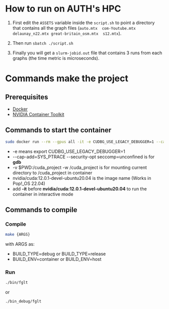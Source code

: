# How to run on AUTH's HPC

1) First edit the `ASSETS` variable inside the `script.sh` to point a directory
that contains all the graph files (`auto.mtx  com-Youtube.mtx  delaunay_n22.mtx great-britain_osm.mtx  s12.mtx`).

2) Then run `sbatch ./script.sh`

3) Finally you will get a `slurm-jobid.out` file that contains 3 runs from each
graphs (the time metric is microseconds).

# Commands make the project

## Prerequisites

- [Docker](https://docs.docker.com/engine/install/ubuntu/)
- [NVIDIA Container Toolkit](https://docs.nvidia.com/datacenter/cloud-native/container-toolkit/install-guide.html#docker)

## Commands to start the container

```bash
sudo docker run --rm --gpus all -it -e CUDBG_USE_LEGACY_DEBUGGER=1 --cap-add=SYS_PTRACE --security-opt seccomp=unconfined -v $PWD:/cuda_project -w /cuda_project nvidia/cuda:12.0.1-devel-ubuntu20.04
```

- -e means export CUDBG_USE_LEGACY_DEBUGGER=1
- --cap-add=SYS_PTRACE --security-opt seccomp=unconfined is for __gdb__
- -v $PWD:/cuda_project -w /cuda_project is for mounting current directory to /cuda_project in container
- nvidia/cuda:12.0.1-devel-ubuntu20.04 is the image name (Works in Pop!_OS 22.04)
- add __-it__ before __nvidia/cuda:12.0.1-devel-ubuntu20.04__ to run the container in interactive mode

## Commands to compile

### Compile

```bash
make {ARGS}
```

with ARGS as:

- BUILD_TYPE=debug or BUILD_TYPE=release
- BUILD_ENV=container or BUILD_ENV=host

### Run

```bash
./bin/fglt
```

or

```bash
./bin_debug/fglt
```
